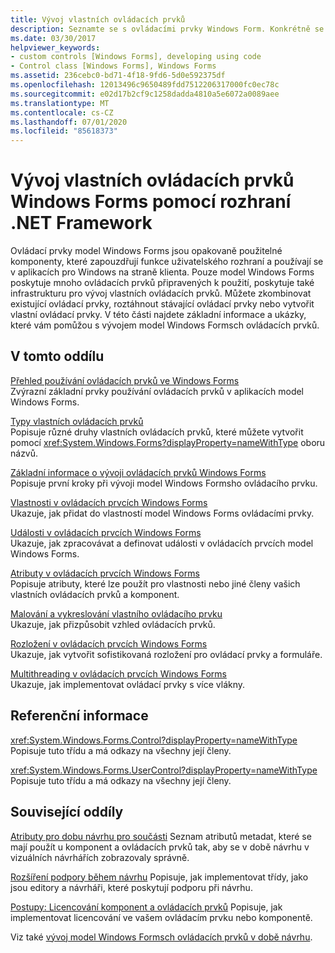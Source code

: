 ```yaml
---
title: Vývoj vlastních ovládacích prvků
description: Seznamte se s ovládacími prvky Windows Form. Konkrétně se naučíte kombinovat stávající ovládací prvky, roztáhnout existující ovládací prvky a vytvořit vlastní ovládací prvky.
ms.date: 03/30/2017
helpviewer_keywords:
- custom controls [Windows Forms], developing using code
- Control class [Windows Forms], Windows Forms
ms.assetid: 236cebc0-bd71-4f18-9fd6-5d0e592375df
ms.openlocfilehash: 12013496c9650489fdd7512206317000fc0ec78c
ms.sourcegitcommit: e02d17b2cf9c1258dadda4810a5e6072a0089aee
ms.translationtype: MT
ms.contentlocale: cs-CZ
ms.lasthandoff: 07/01/2020
ms.locfileid: "85618373"
---
```

# <a name="developing-custom-windows-forms-controls-with-the-net-framework"></a>Vývoj vlastních ovládacích prvků Windows Forms pomocí rozhraní .NET Framework
Ovládací prvky model Windows Forms jsou opakovaně použitelné komponenty, které zapouzdřují funkce uživatelského rozhraní a používají se v aplikacích pro Windows na straně klienta. Pouze model Windows Forms poskytuje mnoho ovládacích prvků připravených k použití, poskytuje také infrastrukturu pro vývoj vlastních ovládacích prvků. Můžete zkombinovat existující ovládací prvky, roztáhnout stávající ovládací prvky nebo vytvořit vlastní ovládací prvky. V této části najdete základní informace a ukázky, které vám pomůžou s vývojem model Windows Formsch ovládacích prvků.  
  
## <a name="in-this-section"></a>V tomto oddílu  
 [Přehled používání ovládacích prvků ve Windows Forms](overview-of-using-controls-in-windows-forms.md)  
 Zvýrazní základní prvky používání ovládacích prvků v aplikacích model Windows Forms.  
  
 [Typy vlastních ovládacích prvků](varieties-of-custom-controls.md)  
 Popisuje různé druhy vlastních ovládacích prvků, které můžete vytvořit pomocí <xref:System.Windows.Forms?displayProperty=nameWithType> oboru názvů.  
  
 [Základní informace o vývoji ovládacích prvků Windows Forms](windows-forms-control-development-basics.md)  
 Popisuje první kroky při vývoji model Windows Formsho ovládacího prvku.  
  
 [Vlastnosti v ovládacích prvcích Windows Forms](properties-in-windows-forms-controls.md)  
 Ukazuje, jak přidat do vlastností model Windows Forms ovládacími prvky.  
  
 [Události v ovládacích prvcích Windows Forms](events-in-windows-forms-controls.md)  
 Ukazuje, jak zpracovávat a definovat události v ovládacích prvcích model Windows Forms.  
  
 [Atributy v ovládacích prvcích Windows Forms](attributes-in-windows-forms-controls.md)  
 Popisuje atributy, které lze použít pro vlastnosti nebo jiné členy vašich vlastních ovládacích prvků a komponent.  
  
 [Malování a vykreslování vlastního ovládacího prvku](custom-control-painting-and-rendering.md)  
 Ukazuje, jak přizpůsobit vzhled ovládacích prvků.  
  
 [Rozložení v ovládacích prvcích Windows Forms](layout-in-windows-forms-controls.md)  
 Ukazuje, jak vytvořit sofistikovaná rozložení pro ovládací prvky a formuláře.  
  
 [Multithreading v ovládacích prvcích Windows Forms](multithreading-in-windows-forms-controls.md)  
 Ukazuje, jak implementovat ovládací prvky s více vlákny.  
  
## <a name="reference"></a>Referenční informace  
 <xref:System.Windows.Forms.Control?displayProperty=nameWithType>  
 Popisuje tuto třídu a má odkazy na všechny její členy.  
  
 <xref:System.Windows.Forms.UserControl?displayProperty=nameWithType>  
 Popisuje tuto třídu a má odkazy na všechny její členy.  
  
## <a name="related-sections"></a>Související oddíly  
 [Atributy pro dobu návrhu pro součásti](https://docs.microsoft.com/previous-versions/visualstudio/visual-studio-2013/tk67c2t8(v=vs.120))  
 Seznam atributů metadat, které se mají použít u komponent a ovládacích prvků tak, aby se v době návrhu v vizuálních návrhářích zobrazovaly správně.  
  
 [Rozšíření podpory během návrhu](https://docs.microsoft.com/previous-versions/visualstudio/visual-studio-2013/37899azc(v=vs.120))  
 Popisuje, jak implementovat třídy, jako jsou editory a návrháři, které poskytují podporu při návrhu.  
  
 [Postupy: Licencování komponent a ovládacích prvků](https://docs.microsoft.com/previous-versions/visualstudio/visual-studio-2013/fe8b1eh9(v=vs.120))  
 Popisuje, jak implementovat licencování ve vašem ovládacím prvku nebo komponentě.  
  
 Viz také [vývoj model Windows Formsch ovládacích prvků v době návrhu](developing-windows-forms-controls-at-design-time.md).

